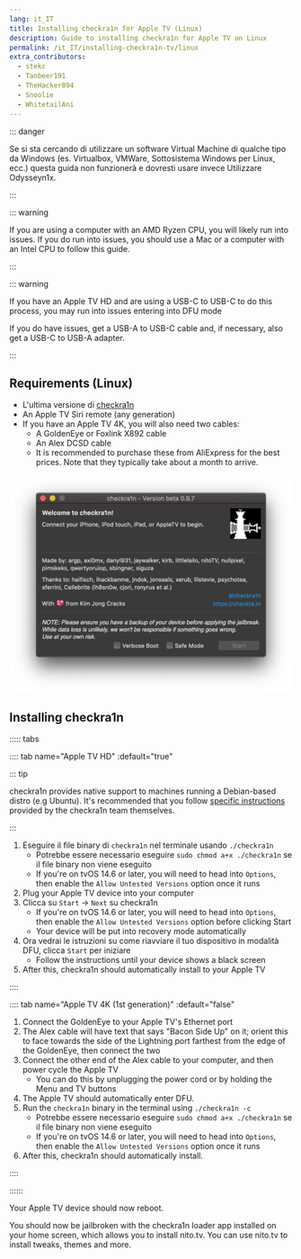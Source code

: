 ```yaml
---
lang: it_IT
title: Installing checkra1n for Apple TV (Linux)
description: Guide to installing checkra1n for Apple TV on Linux
permalink: /it_IT/installing-checkra1n-tv/linux
extra_contributors:
  - stekc
  - Tanbeer191
  - TheHacker894
  - Snoolie
  - WhitetailAni
---
```


::: danger

Se si sta cercando di utilizzare un software Virtual Machine di qualche tipo da Windows (es. Virtualbox, VMWare, Sottosistema Windows per Linux, ecc.) questa guida non funzionerà e dovresti usare invece <router-link to="/using-odysseyn1x">Utilizzare Odysseyn1x</router-link>.

:::

::: warning

If you are using a computer with an AMD Ryzen CPU, you will likely run into issues. If you do run into issues, you should use a Mac or a computer with an Intel CPU to follow this guide.

:::

::: warning

If you have an Apple TV HD and are using a USB-C to USB-C to do this process, you may run into issues entering into DFU mode

If you do have issues, get a USB-A to USB-C cable and, if necessary, also get a USB-C to USB-A adapter.

:::

## Requirements (Linux)

- L'ultima versione di [checkra1n](https://checkra.in)
- An Apple TV Siri remote (any generation)
- If you have an Apple TV 4K, you will also need two cables:
  - A GoldenEye or Foxlink X892 cable
  - An Alex DCSD cable
  - It is recommended to purchase these from AliExpress for the best prices. Note that they typically take about a month to arrive.

![Uno screenshot dell'applicazione checkra1n](/assets/images/checkra1n.png)

## Installing checkra1n

::::: tabs

:::: tab name="Apple TV HD" :default="true"

::: tip

checkra1n provides native support to machines running a Debian-based distro (e.g Ubuntu). It's recommended that you follow [specific instructions](https://checkra.in/linux) provided by the checkra1n team themselves.

:::

1. Eseguire il file binary di `checkra1n` nel terminale usando `./checkra1n`
   - Potrebbe essere necessario eseguire `sudo chmod a+x ./checkra1n` se il file binary non viene eseguito
   - If you're on tvOS 14.6 or later, you will need to head into `Options`, then enable the `Allow Untested Versions` option once it runs
2. Plug your Apple TV device into your computer
3. Clicca su `Start` -> `Next` su checkra1n
   - If you're on tvOS 14.6 or later, you will need to head into `Options`, then enable the `Allow Untested Versions` option before clicking Start
   - Your device will be put into recovery mode automatically
4. Ora vedrai le istruzioni su come riavviare il tuo dispositivo in <router-link to="/faq/#what-is-dfu-mode">modalità DFU</router-link>, clicca `Start` per iniziare
   - Follow the instructions until your device shows a black screen
5. After this, checkra1n should automatically install to your Apple TV

::::

:::: tab name="Apple TV 4K (1st generation)" :default="false"

1. Connect the GoldenEye to your Apple TV's Ethernet port
2. The Alex cable will have text that says "Bacon Side Up" on it; orient this to face towards the side of the Lightning port farthest from the edge of the GoldenEye, then connect the two
3. Connect the other end of the Alex cable to your computer, and then power cycle the Apple TV
   - You can do this by unplugging the power cord or by holding the Menu and TV buttons
4. The Apple TV should automatically enter DFU.
5. Run the `checkra1n` binary in the terminal using `./checkra1n -c`
   - Potrebbe essere necessario eseguire `sudo chmod a+x ./checkra1n` se il file binary non viene eseguito
   - If you're on tvOS 14.6 or later, you will need to head into `Options`, then enable the `Allow Untested Versions` option once it runs
6. After this, checkra1n should automatically install.

::::

::::::

Your Apple TV device should now reboot.

You should now be jailbroken with the checkra1n loader app installed on your home screen, which allows you to install nito.tv. You can use nito.tv to install tweaks, themes and more.
